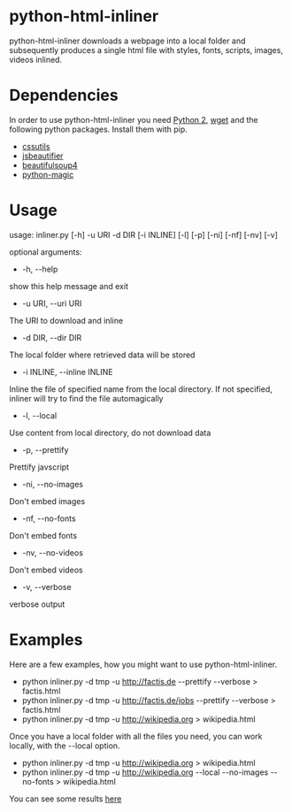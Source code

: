 # python-html-inliner
python-html-inliner downloads a webpage into a local folder and subsequently produces a single html file with styles, fonts, scripts, images, videos inlined.


# Dependencies
In order to use python-html-inliner you need [Python 2](https://docs.python.org/2/), [wget](https://www.gnu.org/software/wget/) and the following python packages. Install them with pip.

 * [cssutils](https://pypi.python.org/pypi/cssutils/)
 * [jsbeautifier](https://github.com/beautify-web/js-beautify)
 * [beautifulsoup4](http://www.crummy.com/software/BeautifulSoup/)
 * [python-magic](https://github.com/ahupp/python-magic)


# Usage
usage: inliner.py [-h] -u URI -d DIR [-i INLINE] [-l] [-p] [-ni] [-nf] [-nv]
                  [-v]

optional arguments:

  * -h, --help            
  
  show this help message and exit
  * -u URI, --uri URI     
  
  The URI to download and inline
  * -d DIR, --dir DIR
  
  The local folder where retrieved data will be stored
  * -i INLINE, --inline INLINE
  
  Inline the file of specified name from the local
  directory. If not specified, inliner will try to find
  the file automagically
  * -l, --local           
  
  Use content from local directory, do not download data
  * -p, --prettify    
  
  Prettify javscript
  * -ni, --no-images  
  
  Don't embed images
  * -nf, --no-fonts  
  
  Don't embed fonts
  * -nv, --no-videos  
  
  Don't embed videos
  * -v, --verbose         
  
  verbose output


# Examples
Here are a few examples, how you might want to use python-html-inliner.

* python inliner.py  -d tmp -u http://factis.de --prettify --verbose  > factis.html
* python inliner.py  -d tmp -u http://factis.de/jobs --prettify --verbose  > factis.html
* python inliner.py  -d tmp -u http://wikipedia.org  > wikipedia.html

Once you have a local folder with all the files you need, you can work locally, with the --local option.

* python inliner.py  -d tmp -u http://wikipedia.org  > wikipedia.html
* python inliner.py  -d tmp -u http://wikipedia.org  --local --no-images --no-fonts > wikipedia.html

You can see some results [here](https://github.com/fscz/python-html-inliner/examples)